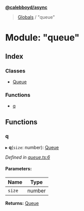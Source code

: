 **[@calebboyd/async](../README.md)**

> [Globals](../globals.md) / "queue"

# Module: "queue"

## Index

### Classes

* [Queue](../classes/_queue_.queue.md)

### Functions

* [q](_queue_.md#q)

## Functions

### q

▸ **q**(`size`: number): [Queue](../classes/_queue_.queue.md)

*Defined in [queue.ts:6](https://github.com/calebboyd/async/blob/c145a52/queue.ts#L6)*

#### Parameters:

Name | Type |
------ | ------ |
`size` | number |

**Returns:** [Queue](../classes/_queue_.queue.md)
